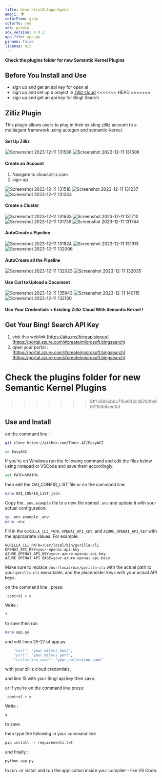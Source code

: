 ```yaml
---
title: GeneralistAutogenAgent
emoji: 🌍
colorFrom: gray
colorTo: red
sdk: gradio
sdk_version: 4.0.2
app_file: app.py
pinned: false
license: mit
---
```


**Check the plugins folder for new Semantic Kernel Plugins**

## Before You Install and Use

- sign up and get an api key for open ai
- sign up and set up a project in [zilliz cloud](https://cloud.zilliz.com/)
<<<<<<< HEAD
=======
- sign up and get an api key for Bing! Search

## Zilliz Plugin

This plugin allows users to plug in their existing zilliz account to a multiagent framework using autogen and semantic-kernel.

#### Set Up Zilliz
![Screenshot 2023-12-11 131536](https://github.com/Josephrp/semantic-kernel-v1.0-hackathon/assets/18212928/d1b42e9c-8fa0-4145-bf60-c975277c6f27)
![Screenshot 2023-12-11 131608](https://github.com/Josephrp/semantic-kernel-v1.0-hackathon/assets/18212928/5b6b1510-631a-43bb-a647-ea892793e821)

#### Create an Account 

1. Navigate to cloud.zilliz.com
2. sign-up


![Screenshot 2023-12-11 131518](https://github.com/Josephrp/semantic-kernel-v1.0-hackathon/assets/18212928/5d657875-dc31-4f16-a36f-77f8f2391add)
![Screenshot 2023-12-11 131237](https://github.com/Josephrp/semantic-kernel-v1.0-hackathon/assets/18212928/4747afcf-8e34-40ae-9cd4-47d70a6fb908)
![Screenshot 2023-12-11 131243](https://github.com/Josephrp/semantic-kernel-v1.0-hackathon/assets/18212928/d90029c5-869b-444d-adc1-6a997cac0976)

#### Create a Cluster
![Screenshot 2023-12-11 131633](https://github.com/Josephrp/semantic-kernel-v1.0-hackathon/assets/18212928/01af90cd-22d8-4813-b677-c13714c3b79c)
![Screenshot 2023-12-11 131710](https://github.com/Josephrp/semantic-kernel-v1.0-hackathon/assets/18212928/918eaa0a-cb67-4835-a302-2666193de29c)
![Screenshot 2023-12-11 131739](https://github.com/Josephrp/semantic-kernel-v1.0-hackathon/assets/18212928/515855a8-1ff8-407f-9184-972848f8b0af)
![Screenshot 2023-12-11 131744](https://github.com/Josephrp/semantic-kernel-v1.0-hackathon/assets/18212928/c728e6dc-b02d-476b-8b6a-8f5f7c6f8072)

#### AutoCreate a Pipeline
![Screenshot 2023-12-11 131824](https://github.com/Josephrp/semantic-kernel-v1.0-hackathon/assets/18212928/0b9de3e2-74c2-428f-960a-bf7f2e901904)
![Screenshot 2023-12-11 131913](https://github.com/Josephrp/semantic-kernel-v1.0-hackathon/assets/18212928/73550d75-9a6d-4454-a12c-1935584cfc92)
![Screenshot 2023-12-11 132006](https://github.com/Josephrp/semantic-kernel-v1.0-hackathon/assets/18212928/3fd90763-d64d-4194-bd96-cda996921425)

#### AutoCreate all the Pipeline
![Screenshot 2023-12-11 132023](https://github.com/Josephrp/semantic-kernel-v1.0-hackathon/assets/18212928/7f5a9910-fad7-45c9-9f18-af9e2b876699)
![Screenshot 2023-12-11 132035](https://github.com/Josephrp/semantic-kernel-v1.0-hackathon/assets/18212928/69b23ec3-ecb8-494d-bb69-c7665d9e31e8)

#### Use Curl to Upload a Document
![Screenshot 2023-12-11 135943](https://github.com/Josephrp/semantic-kernel-v1.0-hackathon/assets/18212928/21bdfac4-99bf-413a-9cf8-a2fafeb9c837)
![Screenshot 2023-12-11 140115](https://github.com/Josephrp/semantic-kernel-v1.0-hackathon/assets/18212928/b89f3c69-258f-4311-962f-10f7f5bc0096)
![Screenshot 2023-12-11 132130](https://github.com/Josephrp/semantic-kernel-v1.0-hackathon/assets/18212928/66a17880-699b-4dde-bc8a-d3e37b04e69e)

#### Use Your Credentials + Existing Zilliz Cloud With Semantic Kernel !

## Get Your Bing! Search API Key

1. visit this weblink [https://aka.ms/bingapisignup](https://portal.azure.com/#create/microsoft.bingsearch)
2. open your portal : [https://portal.azure.com/#create/microsoft.bingsearch](https://portal.azure.com/#create/microsoft.bingsearch) 

# **Check the plugins folder for new Semantic Kernel Plugins**
>>>>>>> 8ff1c563cb0c715e932c267d2fe967f50b8aee0d

## Use and Install

on the command line :

```bash
git clone https://github.com/Tonic-AI/EasyAGI
```

```bash
cd EasyAGI
```

If you're on Windows run the following command and edit the files below using notepad or VSCode and save them accordingly.

```bash
set PATH=%PATH%
```
then edit the OAI_CONFIG_LIST file or on the command line:

```bash
nano OAI_CONFIG_LIST.json
```

Copy the `.env.example` file to a new file named `.env` and update it with your actual configuration:

```bash
cp .env.example .env
nano .env
```

Fill in the `GORILLA_CLI_PATH`, `OPENAI_API_KEY`, and `AZURE_OPENAI_API_KEY` with the appropriate values. For example:

```
GORILLA_CLI_PATH=/usr/local/bin/gorilla-cli
OPENAI_API_KEY=your-openai-api-key
AZURE_OPENAI_API_KEY=your-azure-openai-api-key
AZURE_OPENAI_API_BASE=your-azure-openai-api-base
```

Make sure to replace `/usr/local/bin/gorilla-cli` with the actual path to your `gorilla-cli` executable, and the placeholder keys with your actual API keys.

on the command line , press:

```nano
 control + x
```

Write :

```nano
Y
```

to save then run

```bash
nano app.py
```

and edit lines 25-27 of app.py 

```python    
    "host": "your_milvus_host",
    "port": "your_milvus_port",
    "collection_name": "your_collection_name"
```

with your zilliz cloud credentials. 

and line 15 with your Bing! api key then save. 

or if you're on the command line press:

```nano
 control + x
```
Write :

```nano
y
```

to save.

then type the following in your command line

```bash
pip install -r requirements.txt
```

and finally :

```bash
python app.py
```
to run. or install and run the application inside your compiler - like VS Code. 
